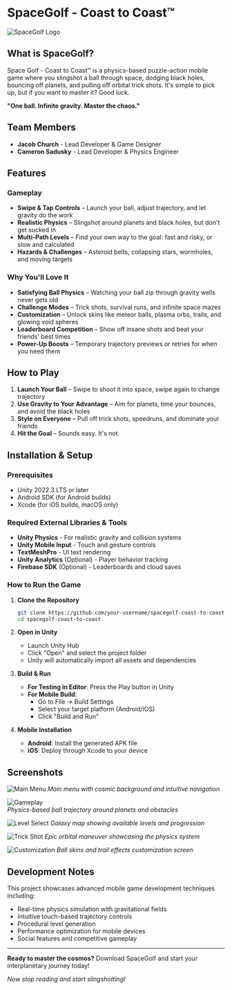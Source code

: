 # SpaceGolf - Coast to Coast™

![SpaceGolf Logo](placeholder-logo.png)

## What is SpaceGolf?

Space Golf - Coast to Coast™ is a physics-based puzzle-action mobile game where you slingshot a ball through space, dodging black holes, bouncing off planets, and pulling off orbital trick shots. It's simple to pick up, but if you want to master it? Good luck.

**"One ball. Infinite gravity. Master the chaos."**

## Team Members

- **Jacob Church** - Lead Developer & Game Designer
- **Cameron Sadusky** - Lead Developer & Physics Engineer

## Features

### Gameplay
- **Swipe & Tap Controls** – Launch your ball, adjust trajectory, and let gravity do the work
- **Realistic Physics** – Slingshot around planets and black holes, but don't get sucked in
- **Multi-Path Levels** – Find your own way to the goal: fast and risky, or slow and calculated
- **Hazards & Challenges** – Asteroid belts, collapsing stars, wormholes, and moving targets

### Why You'll Love It
- **Satisfying Ball Physics** – Watching your ball zip through gravity wells never gets old
- **Challenge Modes** – Trick shots, survival runs, and infinite space mazes
- **Customization** – Unlock skins like meteor balls, plasma orbs, trails, and glowing void spheres
- **Leaderboard Competition** – Show off insane shots and beat your friends' best times
- **Power-Up Boosts** – Temporary trajectory previews or retries for when you need them

## How to Play

1. **Launch Your Ball** – Swipe to shoot it into space, swipe again to change trajectory
2. **Use Gravity to Your Advantage** – Aim for planets, time your bounces, and avoid the black holes
3. **Style on Everyone** – Pull off trick shots, speedruns, and dominate your friends
4. **Hit the Goal** – Sounds easy. It's not.

## Installation & Setup

### Prerequisites
- Unity 2022.3 LTS or later
- Android SDK (for Android builds)
- Xcode (for iOS builds, macOS only)

### Required External Libraries & Tools
- **Unity Physics** - For realistic gravity and collision systems
- **Unity Mobile Input** - Touch and gesture controls
- **TextMeshPro** - UI text rendering
- **Unity Analytics** (Optional) - Player behavior tracking
- **Firebase SDK** (Optional) - Leaderboards and cloud saves

### How to Run the Game

1. **Clone the Repository**
   ```bash
   git clone https://github.com/your-username/spacegolf-coast-to-coast.git
   cd spacegolf-coast-to-coast
   ```

2. **Open in Unity**
   - Launch Unity Hub
   - Click "Open" and select the project folder
   - Unity will automatically import all assets and dependencies

3. **Build & Run**
   - **For Testing in Editor**: Press the Play button in Unity
   - **For Mobile Build**: 
     - Go to File → Build Settings
     - Select your target platform (Android/iOS)
     - Click "Build and Run"

4. **Mobile Installation**
   - **Android**: Install the generated APK file
   - **iOS**: Deploy through Xcode to your device

## Screenshots

![Main Menu](placeholder-main-menu.png)
*Main menu with cosmic background and intuitive navigation*

![Gameplay](placeholder-gameplay.png)  
*Physics-based ball trajectory around planets and obstacles*

![Level Select](placeholder-level-select.png)
*Galaxy map showing available levels and progression*

![Trick Shot](placeholder-trick-shot.png)
*Epic orbital maneuver showcasing the physics system*

![Customization](placeholder-customization.png)
*Ball skins and trail effects customization screen*

## Development Notes

This project showcases advanced mobile game development techniques including:
- Real-time physics simulation with gravitational fields
- Intuitive touch-based trajectory controls  
- Procedural level generation
- Performance optimization for mobile devices
- Social features and competitive gameplay

---

**Ready to master the cosmos?** Download SpaceGolf and start your interplanetary journey today!

*Now stop reading and start slingshotting!*
